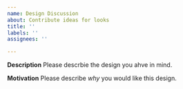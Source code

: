 ```yaml
---
name: Design Discussion
about: Contribute ideas for looks
title: ''
labels: ''
assignees: ''

---
```


**Description**
Please descrbie the design you ahve in mind.

**Motivation**
Please describe *why* you would like this design.
